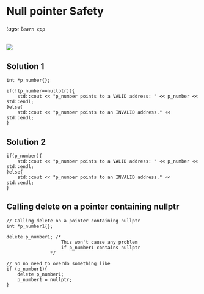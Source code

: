 # Null pointer Safety
###### tags: `learn cpp`

![](https://i.imgur.com/LpKSOxA.png)

## Solution 1
```cpp=
int *p_number{};

if(!(p_number==nullptr)){
    std::cout << "p_number points to a VALID address: " << p_number << std::endl;
}else{
    std::cout << "p_number points to an INVALID address." << std::endl;
}
```
## Solution 2
```cpp=
if(p_number){
    std::cout << "p_number points to a VALID address: " << p_number << std::endl;
}else{
    std::cout << "p_number points to an INVALID address." << std::endl;
}
```

## Calling delete on a pointer containing nullptr
```cpp=
// Calling delete on a pointer containing nullptr
int *p_number1{};

delete p_number1; /*
                    This won't cause any problem 
                    if p_number1 contains nullptr
                */

// So no need to overdo something like
if (p_number1){
    delete p_number1;
    p_number1 = nullptr;
}
```

